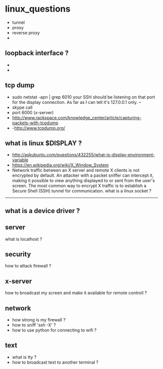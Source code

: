 # linux_questions
 
  
- tunnel   
- proxy
- reverse proxy
- 
    
 loopback interface ? 
--------------- 
-
-
 
tcp dump
-------------------
- sudo netstat -apn | grep 6010 your SSH should be listening on that port for the display connection. As far as I can tell it's 127.0.0.1 only. –
- skype call 
- port  6000 (x-server)
- http://www.rackspace.com/knowledge_center/article/capturing-packets-with-tcpdump
- -http://www.tcpdump.org/
    
 what is linux $DISPLAY ?   
 -----------------   
 - http://askubuntu.com/questions/432255/what-is-display-environment-variable
- https://en.wikipedia.org/wiki/X_Window_System
- Network traffic between an X server and remote X clients is not encrypted by default. An attacker with a packet sniffer can intercept it, making it possible to view anything displayed to or sent from the user's screen. The most common way to encrypt X traffic is to establish a Secure Shell (SSH) tunnel for communication.
what is a linux socket ?
---------------------


what is a device driver ?
----------------------

server
-----
what is localhost ?
 

 

security
------
how to attack firewall ?
 


x-server
----------------------
how to broadcast my screen and make it available for remote controll ?


network
------
- how strong is my firewall ?
- how to sniff 'ssh -X' ?
- how to use python for connecting to wifi ?

text
----
- what is tty ? 
- how to broadcast text to another terminal ? 
